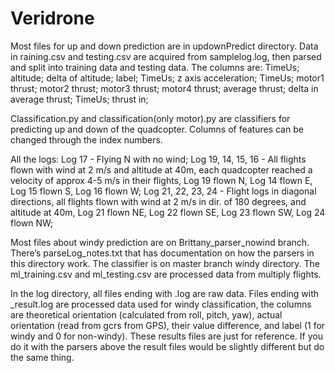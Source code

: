 # Veridrone

Most files for up and down prediction are in updownPredict directory. Data in raining.csv and testing.csv are acquired from samplelog.log, then parsed and split into training data and testing data. The columns are: 
TimeUs; altitude; delta of altitude; label; TimeUs; z axis acceleration; TimeUs; motor1 thrust; motor2 thrust; motor3 thrust; motor4 thrust; average thrust; delta in average thrust; TimeUs; thrust in;

Classification.py and classification(only motor).py are classifiers for predicting up and down of the quadcopter. Columns of features can be changed through the index numbers. 

All the logs: Log 17 - Flying N with no wind; 
Log 19, 14, 15, 16 - All flights flown with wind at 2 m/s and altitude at 40m, each quadcopter reached a velocity of approx 4-5 m/s in their flights, Log 19 flown N, Log 14 flown E, Log 15 flown S, Log 16 flown W; 
Log 21, 22, 23, 24 - Flight logs in diagonal directions, all flights flown with wind at 2 m/s in dir. of 180 degrees, and altitude at 40m, Log 21 flown NE, Log 22 flown SE, Log 23 flown SW, Log 24 flown NW;

Most files about windy prediction are on Brittany_parser_nowind branch. There’s parseLog_notes.txt that has documentation on how the parsers in this directory work. The classifier is on master branch windy directory. The ml_training.csv and ml_testing.csv are processed data from multiply flights. 

In the log directory, all files ending with .log are raw data. Files ending with _result.log are processed data used for windy classification, the columns are theoretical orientation (calculated from roll, pitch, yaw), actual orientation (read from gcrs from GPS), their value difference, and label (1 for windy and 0 for non-windy). These results files are just for reference. If you do it with the parsers above the result files would be slightly different but do the same thing.
